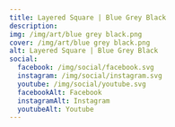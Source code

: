 ```yaml
---
title: Layered Square | Blue Grey Black
description: 
img: /img/art/blue grey black.png
cover: /img/art/blue grey black.png
alt: Layered Square | Blue Grey Black
social:
  facebook: /img/social/facebook.svg
  instagram: /img/social/instagram.svg
  youtube: /img/social/youtube.svg
  facebookAlt: Facebook
  instagramAlt: Instagram
  youtubeAlt: Youtube
---
```

